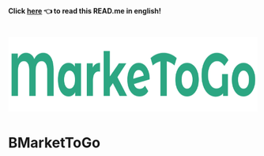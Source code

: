 #### Click [here](url) 👈 to read this READ.me in english! 

<h1 align="center">
  <img  alt="Banner" title="#Banner" style="height:150px;" src="LogoName.png" />
</h1>

# BMarketToGo
